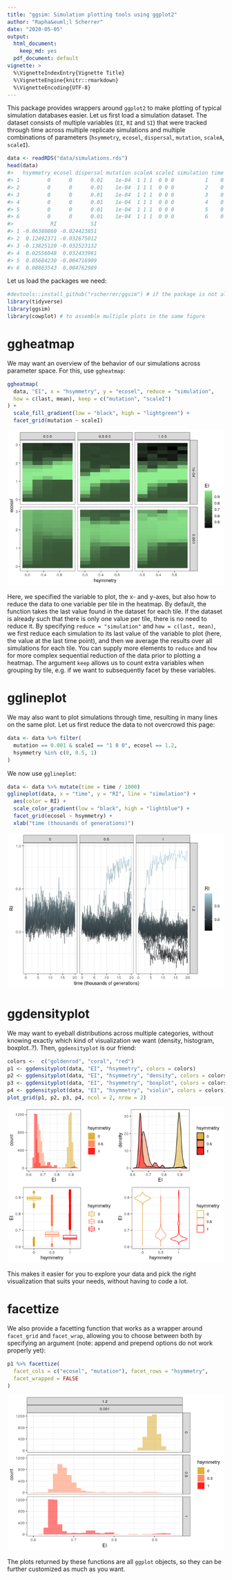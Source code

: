 ```yaml
---
title: "ggsim: Simulation plotting tools using ggplot2"
author: "Rapha&euml;l Scherrer"
date: "2020-05-05"
output:
  html_document:
    keep_md: yes
  pdf_document: default
vignette: >
  %\VignetteIndexEntry{Vignette Title}
  %\VignetteEngine{knitr::rmarkdown}
  %\VignetteEncoding{UTF-8}
---
```




This package provides wrappers around `ggplot2` to make plotting of typical simulation databases easier. Let us first load a simulation dataset. The dataset consists of multiple variables (`EI`, `RI` and `SI`) that were tracked through time across multiple replicate simulations and multiple combinations of parameters (`hsymmetry`, `ecosel`, `dispersal`, `mutation`, `scaleA`, `scaleI`). 


```r
data <- readRDS("data/simulations.rds")
head(data)
#>   hsymmetry ecosel dispersal mutation scaleA scaleI simulation time        EI
#> 1         0      0      0.01    1e-04  1 1 1  0 0 0          1    0 0.6404106
#> 2         0      0      0.01    1e-04  1 1 1  0 0 0          2    0 0.6204491
#> 3         0      0      0.01    1e-04  1 1 1  0 0 0          3    0 0.6490856
#> 4         0      0      0.01    1e-04  1 1 1  0 0 0          4    0 0.6324447
#> 5         0      0      0.01    1e-04  1 1 1  0 0 0          5    0 0.6501745
#> 6         0      0      0.01    1e-04  1 1 1  0 0 0          6    0 0.6145278
#>            RI           SI
#> 1 -0.06380860 -0.024423851
#> 2  0.12492371 -0.032675012
#> 3 -0.13825120 -0.032523132
#> 4  0.02556048  0.032433981
#> 5  0.05684230 -0.004716909
#> 6  0.08863543  0.004762989
```

Let us load the packages we need:


```r
#devtools::install_github("rscherrer/ggsim") # if the package is not already installed
library(tidyverse)
library(ggsim)
library(cowplot) # to assemble multiple plots in the same figure
```

# ggheatmap

We may want an overview of the behavior of our simulations across parameter space. For this, use `ggheatmap`:


```r
ggheatmap(
  data, "EI", x = "hsymmetry", y = "ecosel", reduce = "simulation", 
  how = c(last, mean), keep = c("mutation", "scaleI")
) + 
  scale_fill_gradient(low = "black", high = "lightgreen") +
  facet_grid(mutation ~ scaleI)
```

![](vignette_files/figure-html/unnamed-chunk-3-1.png)<!-- -->

Here, we specified the variable to plot, the x- and y-axes, but also how to reduce the data to one variable per tile in the heatmap. By default, the function takes the last value found in the dataset for each tile. If the dataset is already such that there is only one value per tile, there is no need to reduce it. By specifying `reduce = "simulation"` and `how = c(last, mean)`, we first reduce each simulation to its last value of the variable to plot (here, the value at the last time point), and then we average the results over all simulations for each tile. You can supply more elements to `reduce` and `how` for more complex sequential reduction of the data prior to plotting a heatmap. The argument `keep` allows us to count extra variables when grouping by tile, e.g. if we want to subsequently facet by these variables.

# gglineplot

We may also want to plot simulations through time, resulting in many lines on the same plot. Let us first reduce the data to not overcrowd this page:


```r
data <- data %>% filter(
  mutation == 0.001 & scaleI == "1 0 0", ecosel == 1.2, 
  hsymmetry %in% c(0, 0.5, 1)
)
```

We now use `gglineplot`:


```r
data <- data %>% mutate(time = time / 1000)
gglineplot(data, x = "time", y = "RI", line = "simulation") + 
  aes(color = RI) +
  scale_color_gradient(low = "black", high = "lightblue") +
  facet_grid(ecosel ~ hsymmetry) +
  xlab("time (thousands of generations)")
```

![](vignette_files/figure-html/unnamed-chunk-5-1.png)<!-- -->

# ggdensityplot

We may want to eyeball distributions across multiple categories, without knowing exactly which kind of visualization we want (density, histogram, boxplot..?). Then, `ggdensityplot` is our friend:


```r
colors <-  c("goldenrod", "coral", "red")
p1 <- ggdensityplot(data, "EI", "hsymmetry", colors = colors)
p2 <- ggdensityplot(data, "EI", "hsymmetry", "density", colors = colors)
p3 <- ggdensityplot(data, "EI", "hsymmetry", "boxplot", colors = colors)
p4 <- ggdensityplot(data, "EI", "hsymmetry", "violin", colors = colors)
plot_grid(p1, p2, p3, p4, ncol = 2, nrow = 2)
```

![](vignette_files/figure-html/unnamed-chunk-6-1.png)<!-- -->

This makes it easier for you to explore your data and pick the right visualization that suits your needs, without having to code a lot.

# facettize

We also provide a facetting function that works as a wrapper around `facet_grid` and `facet_wrap`, allowing you to choose between both by specifying an argument (note: append and prepend options do not work properly yet):


```r
p1 %>% facettize(
  facet_cols = c("ecosel", "mutation"), facet_rows = "hsymmetry", 
  facet_wrapped = FALSE
)
```

![](vignette_files/figure-html/unnamed-chunk-7-1.png)<!-- -->

The plots returned by these functions are all `ggplot` objects, so they can be further customized as much as you want.
